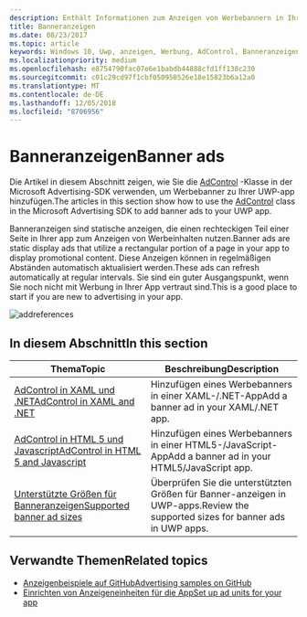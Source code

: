 ```yaml
---
description: Enthält Informationen zum Anzeigen von Werbebannern in Ihrer UWP-app verwenden.
title: Banneranzeigen
ms.date: 08/23/2017
ms.topic: article
keywords: Windows 10, Uwp, anzeigen, Werbung, AdControl, Banneranzeigen
ms.localizationpriority: medium
ms.openlocfilehash: e8754790fac07e6e1babdb44888cfd1ff138c230
ms.sourcegitcommit: c01c29cd97f1cbf050950526e18e15823b6a12a0
ms.translationtype: MT
ms.contentlocale: de-DE
ms.lasthandoff: 12/05/2018
ms.locfileid: "8706956"
---
```

# <a name="banner-ads"></a><span data-ttu-id="9b15a-104">Banneranzeigen</span><span class="sxs-lookup"><span data-stu-id="9b15a-104">Banner ads</span></span>

<span data-ttu-id="9b15a-105">Die Artikel in diesem Abschnitt zeigen, wie Sie die [AdControl](https://docs.microsoft.com/uwp/api/microsoft.advertising.winrt.ui.adcontrol) -Klasse in der Microsoft Advertising-SDK verwenden, um Werbebanner zu Ihrer UWP-app hinzufügen.</span><span class="sxs-lookup"><span data-stu-id="9b15a-105">The articles in this section show how to use the [AdControl](https://docs.microsoft.com/uwp/api/microsoft.advertising.winrt.ui.adcontrol) class in the Microsoft Advertising SDK to add banner ads to your UWP app.</span></span>

<span data-ttu-id="9b15a-106">Banneranzeigen sind statische anzeigen, die einen rechteckigen Teil einer Seite in Ihrer app zum Anzeigen von Werbeinhalten nutzen.</span><span class="sxs-lookup"><span data-stu-id="9b15a-106">Banner ads are static display ads that utilize a rectangular portion of a page in your app to display promotional content.</span></span> <span data-ttu-id="9b15a-107">Diese Anzeigen können in regelmäßigen Abständen automatisch aktualisiert werden.</span><span class="sxs-lookup"><span data-stu-id="9b15a-107">These ads can refresh automatically at regular intervals.</span></span> <span data-ttu-id="9b15a-108">Sie sind ein guter Ausgangspunkt, wenn Sie noch nicht mit Werbung in Ihrer App vertraut sind.</span><span class="sxs-lookup"><span data-stu-id="9b15a-108">This is a good place to start if you are new to advertising in your app.</span></span>

![addreferences](images/banner-ad.png)

## <a name="in-this-section"></a><span data-ttu-id="9b15a-110">In diesem Abschnitt</span><span class="sxs-lookup"><span data-stu-id="9b15a-110">In this section</span></span>

|  <span data-ttu-id="9b15a-111">Thema</span><span class="sxs-lookup"><span data-stu-id="9b15a-111">Topic</span></span>    | <span data-ttu-id="9b15a-112">Beschreibung</span><span class="sxs-lookup"><span data-stu-id="9b15a-112">Description</span></span> |               
|----------|-------|
| [<span data-ttu-id="9b15a-113">AdControl in XAML und .NET</span><span class="sxs-lookup"><span data-stu-id="9b15a-113">AdControl in XAML and .NET</span></span>](adcontrol-in-xaml-and--net.md)     | <span data-ttu-id="9b15a-114">Hinzufügen eines Werbebanners in einer XAML-/.NET-App</span><span class="sxs-lookup"><span data-stu-id="9b15a-114">Add a banner ad in your XAML/.NET app.</span></span>        |
| [<span data-ttu-id="9b15a-115">AdControl in HTML 5 und Javascript</span><span class="sxs-lookup"><span data-stu-id="9b15a-115">AdControl in HTML 5 and Javascript</span></span>](adcontrol-in-html-5-and-javascript.md)     | <span data-ttu-id="9b15a-116">Hinzufügen eines Werbebanners in einer HTML5-/JavaScript-App</span><span class="sxs-lookup"><span data-stu-id="9b15a-116">Add a banner ad in your HTML5/JavaScript app.</span></span>        |
| [<span data-ttu-id="9b15a-117">Unterstützte Größen für Banneranzeigen</span><span class="sxs-lookup"><span data-stu-id="9b15a-117">Supported banner ad sizes</span></span>](supported-ad-sizes-for-banner-ads.md)    |  <span data-ttu-id="9b15a-118">Überprüfen Sie die unterstützten Größen für Banner-anzeigen in UWP-apps.</span><span class="sxs-lookup"><span data-stu-id="9b15a-118">Review the supported sizes for banner ads in UWP apps.</span></span>        |


## <a name="related-topics"></a><span data-ttu-id="9b15a-119">Verwandte Themen</span><span class="sxs-lookup"><span data-stu-id="9b15a-119">Related topics</span></span>

* [<span data-ttu-id="9b15a-120">Anzeigenbeispiele auf GitHub</span><span class="sxs-lookup"><span data-stu-id="9b15a-120">Advertising samples on GitHub</span></span>](http://aka.ms/githubads)
* [<span data-ttu-id="9b15a-121">Einrichten von Anzeigeneinheiten für die App</span><span class="sxs-lookup"><span data-stu-id="9b15a-121">Set up ad units for your app</span></span>](set-up-ad-units-in-your-app.md)
